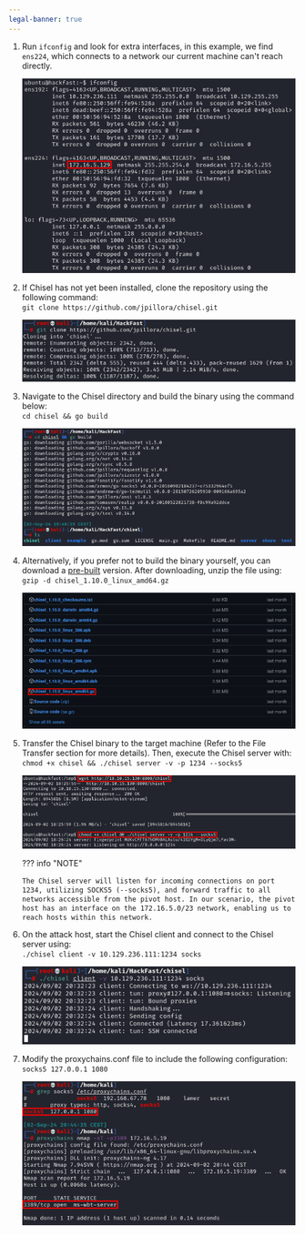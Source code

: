 ```yaml
---
legal-banner: true
---
```


1.  Run `ifconfig` and look for extra interfaces, in this example, we find `ens224`, which connects to a network our current machine can't reach directly.
    
    ![](../../../img/Linux-Environment/1.png)
    
2.  If Chisel has not yet been installed, clone the repository using the following command:   
    `git clone https://github.com/jpillora/chisel.git`  
    
    ![](../../../img/Linux-Environment/2.png)
    
3.  Navigate to the Chisel directory and build the binary using the command below:  
    `cd chisel && go build`  
    
    ![](../../../img/Linux-Environment/3.png)
    
4.  Alternatively, if you prefer not to build the binary yourself, you can download a [pre-built](https://github.com/jpillora/chisel/releases) version. After downloading, unzip the file using:  
    `gzip -d chisel_1.10.0_linux_amd64.gz`  
    
    ![](../../../img/Linux-Environment/4.png)
    
5.  Transfer the Chisel binary to the target machine (Refer to the File Transfer section for more details). Then, execute the Chisel server with:  
    `chmod +x chisel && ./chisel server -v -p 1234 --socks5`  

    ![](../../../img/Linux-Environment/5.png) 

    ??? info "NOTE"

        The Chisel server will listen for incoming connections on port 1234, utilizing SOCKS5 (--socks5), and forward traffic to all networks accessible from the pivot host. In our scenario, the pivot host has an interface on the 172.16.5.0/23 network, enabling us to reach hosts within this network.
    
6.  On the attack host, start the Chisel client and connect to the Chisel server using:  
    `./chisel client -v 10.129.236.111:1234 socks`  
    
    ![](../../../img/Linux-Environment/6.png)
    
7.  Modify the proxychains.conf file to include the following configuration:  
    `socks5 127.0.0.1 1080`  
    
    ![](../../../img/Linux-Environment/7.png)